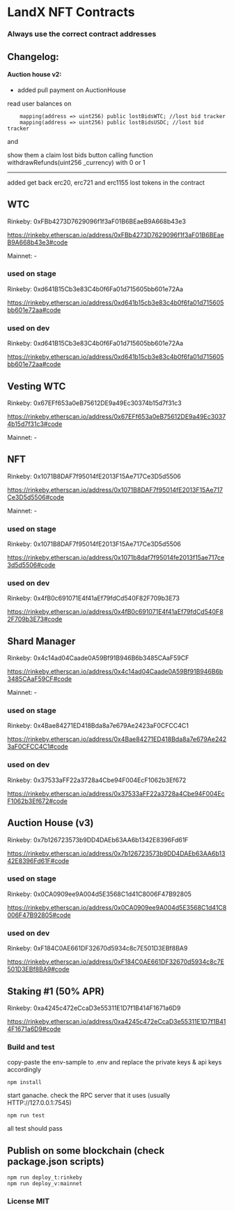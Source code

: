 # LandX NFT Contracts

### Always use the correct contract addresses

## Changelog:

#### Auction house v2:

- added pull payment on AuctionHouse

read user balances on

```
    mapping(address => uint256) public lostBidsWTC; //lost bid tracker
    mapping(address => uint256) public lostBidsUSDC; //lost bid tracker
```

and

show them a claim lost bids button calling
function withdrawRefunds(uint256 \_currency) with 0 or 1

---

added get back erc20, erc721 and erc1155 lost tokens in the contract

## WTC

Rinkeby: 0xFBb4273D7629096f1f3aF01B6BEaeB9A668b43e3

https://rinkeby.etherscan.io/address/0xFBb4273D7629096f1f3aF01B6BEaeB9A668b43e3#code

Mainnet: -

### used on stage

Rinkeby: 0xd641B15Cb3e83C4b0f6Fa01d715605bb601e72Aa

https://rinkeby.etherscan.io/address/0xd641b15cb3e83c4b0f6fa01d715605bb601e72aa#code

### used on dev

Rinkeby: 0xd641B15Cb3e83C4b0f6Fa01d715605bb601e72Aa

https://rinkeby.etherscan.io/address/0xd641b15cb3e83c4b0f6fa01d715605bb601e72aa#code

## Vesting WTC

Rinkeby: 0x67EFf653a0eB75612DE9a49Ec30374b15d7f31c3

https://rinkeby.etherscan.io/address/0x67EFf653a0eB75612DE9a49Ec30374b15d7f31c3#code

Mainnet: -

## NFT

Rinkeby: 0x1071B8DAF7f95014fE2013F15Ae717Ce3D5d5506

https://rinkeby.etherscan.io/address/0x1071B8DAF7f95014fE2013F15Ae717Ce3D5d5506#code

Mainnet: -

### used on stage

Rinkeby: 0x1071B8DAF7f95014fE2013F15Ae717Ce3D5d5506

https://rinkeby.etherscan.io/address/0x1071b8daf7f95014fe2013f15ae717ce3d5d5506#code

### used on dev

Rinkeby: 0x4fB0c691071E4f41aEf79fdCd540F82F709b3E73

https://rinkeby.etherscan.io/address/0x4fB0c691071E4f41aEf79fdCd540F82F709b3E73#code

## Shard Manager

Rinkeby: 0x4c14ad04Caade0A59Bf91B946B6b3485CAaF59CF

https://rinkeby.etherscan.io/address/0x4c14ad04Caade0A59Bf91B946B6b3485CAaF59CF#code

Mainnet: -

### used on stage

Rinkeby: 0x4Bae84271ED418Bda8a7e679Ae2423aF0CFCC4C1

https://rinkeby.etherscan.io/address/0x4Bae84271ED418Bda8a7e679Ae2423aF0CFCC4C1#code

### used on dev

Rinkeby: 0x37533aFF22a3728a4Cbe94F004EcF1062b3Ef672

https://rinkeby.etherscan.io/address/0x37533aFF22a3728a4Cbe94F004EcF1062b3Ef672#code

## Auction House (v3)

Rinkeby: 0x7b126723573b9DD4DAEb63AA6b1342E8396Fd61F

https://rinkeby.etherscan.io/address/0x7b126723573b9DD4DAEb63AA6b1342E8396Fd61F#code

### used on stage

Rinkeby: 0x0CA0909ee9A004d5E3568C1d41C8006F47B92805

https://rinkeby.etherscan.io/address/0x0CA0909ee9A004d5E3568C1d41C8006F47B92805#code

### used on dev

Rinkeby: 0xF184C0AE661DF32670d5934c8c7E501D3EBf8BA9

https://rinkeby.etherscan.io/address/0xF184C0AE661DF32670d5934c8c7E501D3EBf8BA9#code

## Staking #1 (50% APR)

Rinkeby: 0xa4245c472eCcaD3e55311E1D7f1B414F1671a6D9

https://rinkeby.etherscan.io/address/0xa4245c472eCcaD3e55311E1D7f1B414F1671a6D9#code

### Build and test

copy-paste the env-sample to .env and replace the private keys & api keys accordingly

```
npm install
```

start ganache. check the RPC server that it uses (usually HTTP://127.0.0.1:7545)

```
npm run test
```

all test should pass

## Publish on some blockchain (check package.json scripts)

```
npm run deploy_t:rinkeby
npm run deploy_v:mainnet
```

### License MIT

```

```
